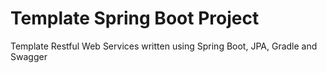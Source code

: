 # Template Spring Boot Project
Template Restful Web Services written using Spring Boot, JPA, Gradle and Swagger
